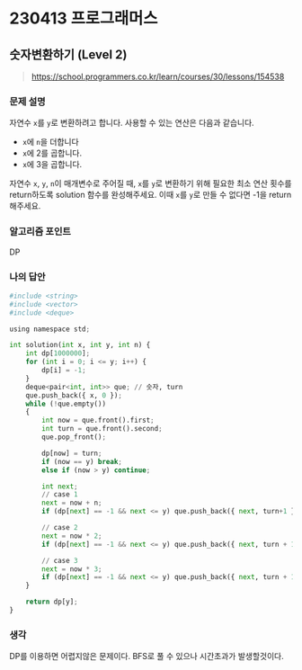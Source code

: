 # 230413 프로그래머스

## 숫자변환하기 (Level 2)

> https://school.programmers.co.kr/learn/courses/30/lessons/154538

### 문제 설명

자연수 `x`를 `y`로 변환하려고 합니다. 사용할 수 있는 연산은 다음과 같습니다.

- `x`에 `n`을 더합니다
- `x`에 2를 곱합니다.
- `x`에 3을 곱합니다.

자연수 `x`, `y`, `n`이 매개변수로 주어질 때, `x`를 `y`로 변환하기 위해 필요한 최소 연산 횟수를 return하도록 solution 함수를 완성해주세요. 이때 `x`를 `y`로 만들 수 없다면 -1을 return 해주세요.

### 알고리즘 포인트

DP

### 나의 답안

```python
#include <string>
#include <vector>
#include <deque>

using namespace std;

int solution(int x, int y, int n) {
	int dp[1000000];
	for (int i = 0; i <= y; i++) {
		dp[i] = -1;
	}
	deque<pair<int, int>> que; // 숫자, turn
	que.push_back({ x, 0 });
	while (!que.empty())
	{
		int now = que.front().first;
		int turn = que.front().second;
		que.pop_front();

		dp[now] = turn;
		if (now == y) break;
		else if (now > y) continue;

		int next;
		// case 1
		next = now + n;
		if (dp[next] == -1 && next <= y) que.push_back({ next, turn+1 });

		// case 2
		next = now * 2;
		if (dp[next] == -1 && next <= y) que.push_back({ next, turn + 1 });

		// case 3
		next = now * 3;
		if (dp[next] == -1 && next <= y) que.push_back({ next, turn + 1 });
	}

	return dp[y];
}
```

### 생각

DP를 이용하면 어렵지않은 문제이다. BFS로 풀 수 있으나 시간초과가 발생할것이다.

